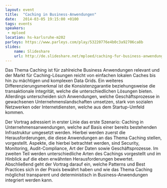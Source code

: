 ```yaml
---
layout: event
title:  "Caching in Business-Anwendungen"
date:   2014-03-05 19:15:00 +0100
tags: events
speakers:
 - mploed
location: hs-karlsruhe-m202
parleys: https://www.parleys.com/play/53220776e4b0c3a92706ca8b
slides:
    name: Slideshare
    url: http://de.slideshare.net/mploed/caching-fur-business-anwendungen-deutsch
---
```


Das Thema Caching ist für zahlreiche Business Anwendungen relevant und der Markt für Caching-Lösungen reicht von einfachen lokalen Caches bis hin zu mächtigen und komplexen Data Grids. Ein weiteres Differenzierungsmerkmal ist die Konsistenzgarantie beziehungsweise die transaktionale Integrität, welche die unterschiedlichen Lösungen bieten. Allerdings unterscheiden sich Anwendungen, welche Geschäftsprozesse in gewachsenen Unternehmenslandschaften umsetzen, stark von sozialen Netzwerken oder Internetdiensten, welche aus dem Startup-Umfeld kommen.

Der Vortrag adressiert in erster Linie das erste Szenario: Caching in Unternehmensanwendungen, welche auf Basis einer bereits bestehenden Infrastruktur umgesetzt werden. Hierbei werden zuerst die Herausforderungen, die diese Anwendungen an das Thema Caching stellen, vorgestellt. Aspekte, die hierbei betrachtet werden, sind Security, Monitoring, Audit-Compliance, Art der Daten sowie Geschäftsprozesse. Im zweiten Teil werden unterschiedliche Arten des Cachings vorgestellt und im Hinblick auf die eben erwähnten Herausforderungen bewertet. Abschließend geht der Vortrag darauf ein, welche Patterns und Best Practices sich in der Praxis bewährt haben und wie das Thema Caching möglichst transparent und deterministisch in Business-Anwendungen integriert werden kann.
